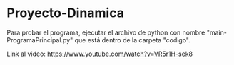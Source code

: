 # Proyecto-Dinamica

Para probar el programa, ejecutar el archivo de python con nombre "main-ProgramaPrincipal.py" que está dentro de la carpeta "codigo".

Link al video: https://www.youtube.com/watch?v=VR5r1H-sek8
